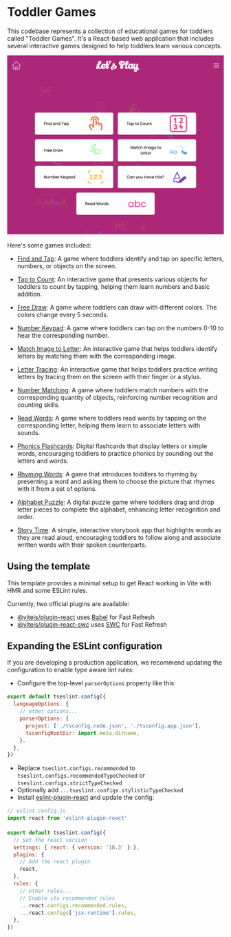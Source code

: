 # Toddler Games

This codebase represents a collection of educational games for toddlers called "Toddler Games". It's a React-based web application that includes several interactive games designed to help toddlers learn various concepts. 

![Toddler Games](./public/screenshots/game-listing.png)

Here's some games included:

- [Find and Tap](./src/FindAndTap/README.md): A game where toddlers identify and tap on specific letters, numbers, or objects on the screen.

- [Tap to Count](./src/CountingGame/README.md): An interactive game that presents various objects for toddlers to count by tapping, helping them learn numbers and basic addition.

- [Free Draw](./src/games/FreeDraw/README.md): A game where toddlers can draw with different colors. The colors change every 5 seconds.

- [Number Keypad](./src/games/NumberKeypad/README.md): A game where toddlers can tap on the numbers 0-10 to hear the corresponding number.

- [Match Image to Letter](./src/games/ImageToLetterMatching/README.md): An interactive game that helps toddlers identify letters by matching them with the corresponding image.

- [Letter Tracing](./src/games/LetterTracing/README.md): An interactive game that helps toddlers practice writing letters by tracing them on the screen with their finger or a stylus.

- [Number Matching](./src/games/NumberMatching/README.md): A game where toddlers match numbers with the corresponding quantity of objects, reinforcing number recognition and counting skills.

- [Read Words](./src/games/ReadWords/README.md): A game where toddlers read words by tapping on the corresponding letter, helping them learn to associate letters with sounds.

- [Phonics Flashcards](./src/PhonicsFlashcards/README.md): Digital flashcards that display letters or simple words, encouraging toddlers to practice phonics by sounding out the letters and words.

- [Rhyming Words](./src/RhymingWords/README.md): A game that introduces toddlers to rhyming by presenting a word and asking them to choose the picture that rhymes with it from a set of options.

- [Alphabet Puzzle](./src/AlphabetPuzzle/README.md): A digital puzzle game where toddlers drag and drop letter pieces to complete the alphabet, enhancing letter recognition and order.

- [Story Time](./src/StoryTime/README.md): A simple, interactive storybook app that highlights words as they are read aloud, encouraging toddlers to follow along and associate written words with their spoken counterparts.


## Using the template

This template provides a minimal setup to get React working in Vite with HMR and some ESLint rules.

Currently, two official plugins are available:

- [@vitejs/plugin-react](https://github.com/vitejs/vite-plugin-react/blob/main/packages/plugin-react/README.md) uses [Babel](https://babeljs.io/) for Fast Refresh
- [@vitejs/plugin-react-swc](https://github.com/vitejs/vite-plugin-react-swc) uses [SWC](https://swc.rs/) for Fast Refresh

## Expanding the ESLint configuration

If you are developing a production application, we recommend updating the configuration to enable type aware lint rules:

- Configure the top-level `parserOptions` property like this:

```js
export default tseslint.config({
  languageOptions: {
    // other options...
    parserOptions: {
      project: ['./tsconfig.node.json', './tsconfig.app.json'],
      tsconfigRootDir: import.meta.dirname,
    },
  },
})
```

- Replace `tseslint.configs.recommended` to `tseslint.configs.recommendedTypeChecked` or `tseslint.configs.strictTypeChecked`
- Optionally add `...tseslint.configs.stylisticTypeChecked`
- Install [eslint-plugin-react](https://github.com/jsx-eslint/eslint-plugin-react) and update the config:

```js
// eslint.config.js
import react from 'eslint-plugin-react'

export default tseslint.config({
  // Set the react version
  settings: { react: { version: '18.3' } },
  plugins: {
    // Add the react plugin
    react,
  },
  rules: {
    // other rules...
    // Enable its recommended rules
    ...react.configs.recommended.rules,
    ...react.configs['jsx-runtime'].rules,
  },
})
```
